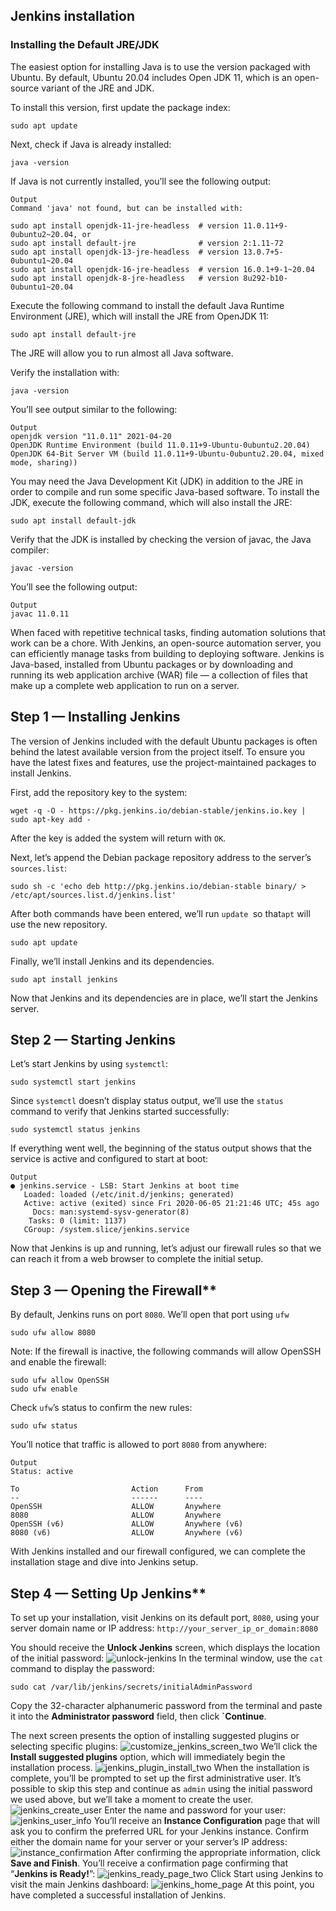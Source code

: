 ## Jenkins installation
### Installing the Default JRE/JDK

The easiest option for installing Java is to use the version packaged with Ubuntu. By default, Ubuntu 20.04 includes Open JDK 11, which is an open-source variant of the JRE and JDK.

To install this version, first update the package index:

    sudo apt update
    
Next, check if Java is already installed:

    java -version
    
If Java is not currently installed, you’ll see the following output:

    Output
    Command 'java' not found, but can be installed with:
    
    sudo apt install openjdk-11-jre-headless  # version 11.0.11+9-0ubuntu2~20.04, or
    sudo apt install default-jre              # version 2:1.11-72
    sudo apt install openjdk-13-jre-headless  # version 13.0.7+5-0ubuntu1~20.04
    sudo apt install openjdk-16-jre-headless  # version 16.0.1+9-1~20.04
    sudo apt install openjdk-8-jre-headless   # version 8u292-b10-0ubuntu1~20.04
    
Execute the following command to install the default Java Runtime Environment (JRE), which will install the JRE from OpenJDK 11:

    sudo apt install default-jre
    
The JRE will allow you to run almost all Java software.

Verify the installation with:

    java -version
You’ll see output similar to the following:

    Output
    openjdk version "11.0.11" 2021-04-20
    OpenJDK Runtime Environment (build 11.0.11+9-Ubuntu-0ubuntu2.20.04)
    OpenJDK 64-Bit Server VM (build 11.0.11+9-Ubuntu-0ubuntu2.20.04, mixed mode, sharing))
    
You may need the Java Development Kit (JDK) in addition to the JRE in order to compile and run some specific Java-based software. To install the JDK, execute the following command, which will also install the JRE:

    sudo apt install default-jdk
Verify that the JDK is installed by checking the version of javac, the Java compiler:

    javac -version
You’ll see the following output:

    Output
    javac 11.0.11

When faced with repetitive technical tasks, finding automation solutions that work can be a chore. With Jenkins, an open-source automation server, you can efficiently manage tasks from building to deploying software. Jenkins is Java-based, installed from Ubuntu packages or by downloading and running its web application archive (WAR) file — a collection of files that make up a complete web application to run on a server.
## Step 1 — Installing Jenkins

The version of Jenkins included with the default Ubuntu packages is often behind the latest available version from the project itself. To ensure you have the latest fixes and features, use the project-maintained packages to install Jenkins.

First, add the repository key to the system:

`wget -q -O - https://pkg.jenkins.io/debian-stable/jenkins.io.key | sudo apt-key add -`

After the key is added the system will return with `OK`.

Next, let’s append the Debian package repository address to the server’s `sources.list`:

`sudo sh -c 'echo deb http://pkg.jenkins.io/debian-stable binary/ > /etc/apt/sources.list.d/jenkins.list'`

  After both commands have been entered, we’ll run `update `so that`apt` will use the new repository.
  
`sudo apt update`

Finally, we’ll install Jenkins and its dependencies.

`sudo apt install jenkins`

Now that Jenkins and its dependencies are in place, we’ll start the Jenkins server.
## Step 2 — Starting Jenkins

Let’s start Jenkins by using `systemctl`:

`sudo systemctl start jenkins`

Since `systemctl` doesn’t display status output, we’ll use the `status` command to verify that Jenkins started successfully:

`sudo systemctl status jenkins`

If everything went well, the beginning of the status output shows that the service is active and configured to start at boot:

    Output
    ● jenkins.service - LSB: Start Jenkins at boot time
       Loaded: loaded (/etc/init.d/jenkins; generated)
       Active: active (exited) since Fri 2020-06-05 21:21:46 UTC; 45s ago
         Docs: man:systemd-sysv-generator(8)
        Tasks: 0 (limit: 1137)
       CGroup: /system.slice/jenkins.service

Now that Jenkins is up and running, let’s adjust our firewall rules so that we can reach it from a web browser to complete the initial setup.
## Step 3 — Opening the Firewall**

By default, Jenkins runs on port `8080`. We’ll open that port using `ufw`

`sudo ufw allow 8080`

Note: If the firewall is inactive, the following commands will allow OpenSSH and enable the firewall:

    sudo ufw allow OpenSSH
    sudo ufw enable

Check `ufw`’s status to confirm the new rules:

`sudo ufw status`

You’ll notice that traffic is allowed to port `8080` from anywhere:

    Output
    Status: active
    
    To                         Action      From
    --                         ------      ----
    OpenSSH                    ALLOW       Anywhere
    8080                       ALLOW       Anywhere
    OpenSSH (v6)               ALLOW       Anywhere (v6)
    8080 (v6)                  ALLOW       Anywhere (v6)

With Jenkins installed and our firewall configured, we can complete the installation stage and dive into Jenkins setup.
## Step 4 — Setting Up Jenkins**

To set up your installation, visit Jenkins on its default port, `8080`, using your server domain name or IP address: `http://your_server_ip_or_domain:8080`

You should receive the **Unlock Jenkins** screen, which displays the location of the initial password:
![unlock-jenkins](../../media/unlock-jenkins.png)
In the terminal window, use the `cat` command to display the password:

`sudo cat /var/lib/jenkins/secrets/initialAdminPassword`

Copy the 32-character alphanumeric password from the terminal and paste it into the **Administrator password** field, then click **`Continue**.

The next screen presents the option of installing suggested plugins or selecting specific plugins:
![customize_jenkins_screen_two](../../media/customize_jenkins_screen_two.png)
We’ll click the **Install suggested plugins** option, which will immediately begin the installation process.
![jenkins_plugin_install_two](../../media/jenkins_plugin_install_two.png)
When the installation is complete, you’ll be prompted to set up the first administrative user. It’s possible to skip this step and continue as `admin` using the initial password we used above, but we’ll take a moment to create the user.
![jenkins_create_user](../../media/jenkins_create_user.png)
Enter the name and password for your user:
![jenkins_user_info](../../media/jenkins_user_info.png)
You’ll receive an **Instance Configuration** page that will ask you to confirm the preferred URL for your Jenkins instance. Confirm either the domain name for your server or your server’s IP address:
![instance_confirmation](../../media/instance_confirmation.png)
After confirming the appropriate information, click **Save and Finish**. You’ll receive a confirmation page confirming that “**Jenkins is Ready!**”:
![jenkins_ready_page_two](../../media/jenkins_ready_page_two.png)
Click Start using Jenkins to visit the main Jenkins dashboard:
![jenkins_home_page](../../media/jenkins_home_page.png)
At this point, you have completed a successful installation of Jenkins.